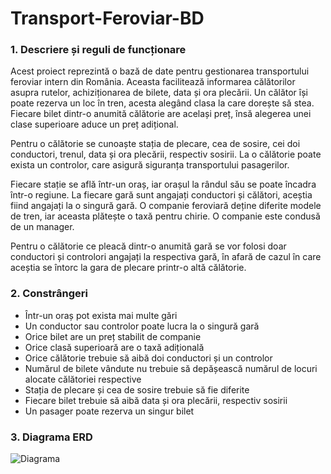 # Transport-Feroviar-BD

### 1. Descriere și reguli de funcționare

Acest proiect reprezintă o bază de date pentru gestionarea transportului feroviar intern
din România. Aceasta facilitează informarea călătorilor asupra rutelor, achiziționarea de bilete,
data și ora plecării. Un călător își poate rezerva un loc în tren, acesta alegând clasa la care dorește
să stea. Fiecare bilet dintr-o anumită călătorie are același preț, însă alegerea unei clase superioare
aduce un preț adițional.

Pentru o călătorie se cunoaște stația de plecare, cea de sosire, cei doi conductori, trenul,
data și ora plecării, respectiv sosirii. La o călătorie poate exista un controlor, care asigură
siguranța transportului pasagerilor.

Fiecare stație se află într-un oraș, iar orașul la rândul său se poate încadra într-o regiune.
La fiecare gară sunt angajați conductori și călători, aceștia fiind angajați la o singură gară. O
companie feroviară deține diferite modele de tren, iar aceasta plătește o taxă pentru chirie. O
companie este condusă de un manager.

Pentru o călătorie ce pleacă dintr-o anumită gară se vor folosi doar conductori și
controlori angajați la respectiva gară, în afară de cazul în care aceștia se întorc la gara de plecare
printr-o altă călătorie.


### 2. Constrângeri
- Într-un oraș pot exista mai multe gări
- Un conductor sau controlor poate lucra la o singură gară
- Orice bilet are un preț stabilit de companie
- Orice clasă superioară are o taxă adițională
- Orice călătorie trebuie să aibă doi conductori și un controlor
- Numărul de bilete vândute nu trebuie să depășească numărul de locuri alocate călătoriei
respective
- Stația de plecare și cea de sosire trebuie să fie diferite
- Fiecare bilet trebuie să aibă data și ora plecării, respectiv sosirii
- Un pasager poate rezerva un singur bilet


### 3. Diagrama ERD
![Diagrama](https://user-images.githubusercontent.com/94394449/235163232-ccf141e4-0940-461f-ac68-c56e5805f39d.jpg)
